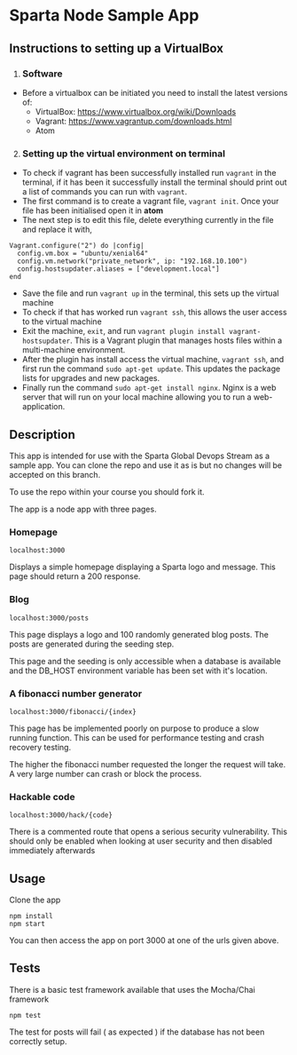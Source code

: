 # Sparta Node Sample App

## Instructions to setting up a VirtualBox

1. <h3> Software</h3>
  * Before a virtualbox can be initiated you need to install the latest versions of:
    * VirtualBox: https://www.virtualbox.org/wiki/Downloads
    * Vagrant: https://www.vagrantup.com/downloads.html
    * Atom
2. <h3>Setting up the virtual environment on terminal</h3>
  * To check if vagrant has been successfully installed run
    `vagrant`
    in the terminal, if it has been it successfully install the terminal should print out a list of commands you can run with `vagrant`.
  * The first command is to create a vagrant file, `vagrant init`. Once your file has been initialised open it in **atom**
  * The next step is to edit this file, delete everything currently in the file and replace it with,
  ```
  Vagrant.configure("2") do |config|
    config.vm.box = "ubuntu/xenial64"
    config.vm.network("private_network", ip: "192.168.10.100")
    config.hostsupdater.aliases = ["development.local"]
  end
  ```
  * Save the file and run `vagrant up` in the terminal, this sets up the virtual machine
  * To check if that has worked run `vagrant ssh`, this allows the user access to the virtual machine
  * Exit the machine, `exit`, and run `vagrant plugin install vagrant-hostsupdater`. This is a Vagrant plugin that manages hosts files within a multi-machine environment.
  * After the plugin has install access the virtual machine, `vagrant ssh`, and first run the command `sudo apt-get update`. This updates the package lists for upgrades and new packages.
  * Finally run the command `sudo apt-get install nginx`. Nginx is a web server that will run on your local machine allowing you to run a web-application.


## Description

This app is intended for use with the Sparta Global Devops Stream as a sample app. You can clone the repo and use it as is but no changes will be accepted on this branch.

To use the repo within your course you should fork it.

The app is a node app with three pages.

### Homepage

``localhost:3000``

Displays a simple homepage displaying a Sparta logo and message. This page should return a 200 response.

### Blog

``localhost:3000/posts``

This page displays a logo and 100 randomly generated blog posts. The posts are generated during the seeding step.

This page and the seeding is only accessible when a database is available and the DB_HOST environment variable has been set with it's location.

### A fibonacci number generator

``localhost:3000/fibonacci/{index}``

This page has be implemented poorly on purpose to produce a slow running function. This can be used for performance testing and crash recovery testing.

The higher the fibonacci number requested the longer the request will take. A very large number can crash or block the process.


### Hackable code

``localhost:3000/hack/{code}``

There is a commented route that opens a serious security vulnerability. This should only be enabled when looking at user security and then disabled immediately afterwards

## Usage

Clone the app

```
npm install
npm start
```

You can then access the app on port 3000 at one of the urls given above.

## Tests

There is a basic test framework available that uses the Mocha/Chai framework

```
npm test
```

The test for posts will fail ( as expected ) if the database has not been correctly setup.
